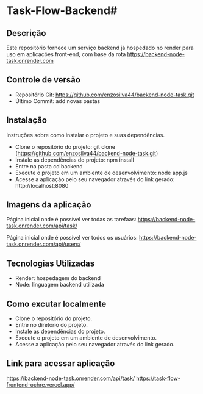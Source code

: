 # Task-Flow-Backend#

## Descrição 

Este repositório fornece um serviço backend já hospedado no render para uso em aplicações front-end, com base da rota https://backend-node-task.onrender.com

## Controle de versão 

- Repositório Git: https://github.com/enzosilva44/backend-node-task.git <br/>
- Último Commit: add novas pastas

## Instalação

Instruções sobre como instalar o projeto e suas dependências.

- Clone o repositório do projeto: git clone (https://github.com/enzosilva44/backend-node-task.git)
- Instale as dependências do projeto: npm install
- Entre na pasta cd backend
- Execute o projeto em um ambiente de desenvolvimento: node app.js
- Acesse a aplicação pelo seu navegador através do link gerado: http://localhost:8080


## Imagens da aplicação
Página inicial onde é possível ver todas as tarefaas:
https://backend-node-task.onrender.com/api/task/

Página inicial onde é possível ver todos os usuários:
https://backend-node-task.onrender.com/api/users/


## Tecnologias Utilizadas

- Render: hospedagem do backend
- Node: linguagem backend utilizada 

## Como excutar localmente 
- Clone o repositório do projeto.
- Entre no diretório do projeto.
- Instale as dependências do projeto.
- Execute o projeto em um ambiente de desenvolvimento.
- Acesse a aplicação pelo seu navegador através do link gerado.

## Link para acessar aplicação
https://backend-node-task.onrender.com/api/task/
https://task-flow-frontend-ochre.vercel.app/
